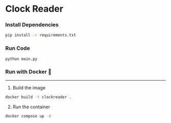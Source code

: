 # Clock Reader
### Install Dependencies
```bash
pip install -r requirements.txt
```

### Run Code
```bash
python main.py
```

### Run with Docker 🐳
---
1. Build the image
```bash
docker build -t clockreader .
```
2. Run the container
```bash
docker compose up -d
```